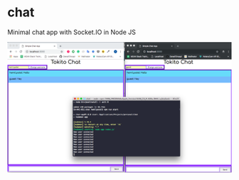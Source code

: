# chat
Minimal chat app with Socket.IO in Node JS

![screenshot](https://github.com/Hemil96/chat/blob/master/assets/ss.png)
